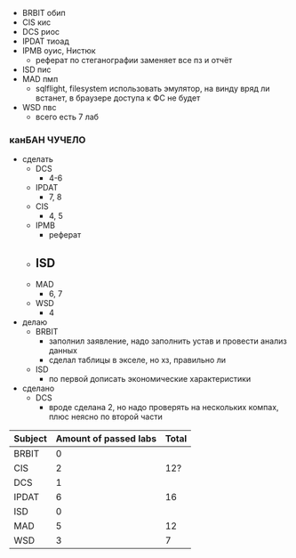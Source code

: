 - BRBIT обип
- CIS кис
- DCS риос
- IPDAT тиоад
- IPMB оуис, Нистюк
	- реферат по стеганографии заменяет все пз и отчёт
- ISD пис
- MAD пмп
	- sqlflight, filesystem использовать эмулятор, на винду вряд ли встанет, в браузере доступа к ФС не будет
- WSD пвс
	- всего есть 7 лаб
### канБАН ЧУЧЕЛО
- сделать
	- DCS
		- 4-6
	- IPDAT
		- 7, 8
	- CIS
		- 4, 5
	- IPMB
		- реферат
	- ISD
		- 
	- MAD
		- 6, 7
	- WSD
		- 4
- делаю
	- BRBIT
		- заполнил заявление, надо заполнить устав и провести анализ данных
		- сделал таблицы в экселе, но хз, правильно ли
	- ISD
		- по первой дописать экономические характеристики
- сделано
	- DCS
		- вроде сделана 2, но надо проверять на нескольких компах, плюс неясно по второй части


| Subject | Amount of passed labs | Total |
| ------- | --------------------- | ----- |
| BRBIT   | 0                     |       |
| CIS     | 2                     | 12?   |
| DCS     | 1                     |       |
| IPDAT   | 6                     | 16    |
| ISD     | 0                     |       |
| MAD     | 5                     | 12    |
| WSD     | 3                     | 7     |
